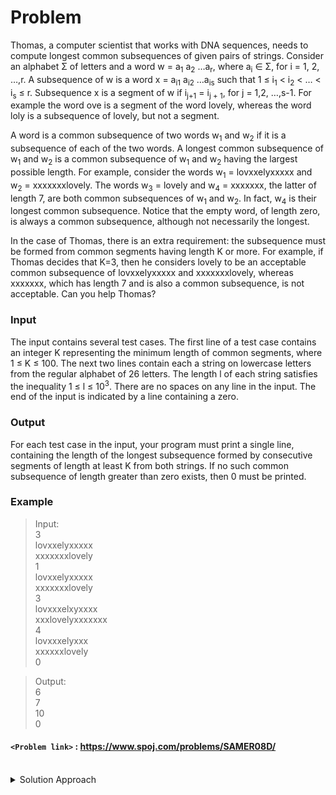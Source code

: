 # Problem
Thomas, a computer scientist that works with DNA sequences, needs to compute longest common subsequences of given pairs of strings. Consider an alphabet Σ of letters and a word w = a<sub>1</sub> a<sub>2</sub> …a<sub>r</sub>, where a<sub>i</sub> ∈ Σ, for i = 1, 2, …,r. A subsequence of w is a word x = a<sub>i1</sub> a<sub>i2</sub> …a<sub>is</sub> such that 1 ≤ i<sub>1</sub> < i<sub>2</sub> < … < i<sub>s</sub> ≤ r. Subsequence x is a segment of w if i<sub>j+1</sub> = i<sub>j + 1</sub>, for j = 1,2, …,s-1. For example the word ove is a segment of the word lovely, whereas the word loly is a subsequence of lovely, but not a segment.

A word is a common subsequence of two words w<sub>1</sub> and w<sub>2</sub> if it is a subsequence of each of the two words. A longest common subsequence of w<sub>1</sub> and w<sub>2</sub> is a common subsequence of w<sub>1</sub> and w<sub>2</sub> having the largest possible length. For example, consider the words w<sub>1</sub> = lovxxelyxxxxx and w<sub>2</sub> = xxxxxxxlovely. The words w<sub>3</sub> = lovely and w<sub>4</sub> = xxxxxxx, the latter of length 7, are both common subsequences of w<sub>1</sub> and w<sub>2</sub>. In fact, w<sub>4</sub> is their longest common subsequence. Notice that the empty word, of length zero, is always a common subsequence, although not necessarily the longest.

In the case of Thomas, there is an extra requirement: the subsequence must be formed from common segments having length K or more. For example, if Thomas decides that K=3, then he considers lovely to be an acceptable common subsequence of lovxxelyxxxxx and xxxxxxxlovely, whereas xxxxxxx, which has length 7 and is also a common subsequence, is not acceptable. Can you help Thomas?

### Input
The input contains several test cases. The first line of a test case contains an integer K representing the minimum length of common segments, where 1 ≤ K ≤ 100. The next two lines contain each a string on lowercase letters from the regular alphabet of 26 letters. The length l of each string satisfies the inequality 1 ≤ l ≤ 10<sup>3</sup>. There are no spaces on any line in the input. The end of the input is indicated by a line containing a zero.

### Output
For each test case in the input, your program must print a single line, containing the length of the longest subsequence formed by consecutive segments of length at least K from both strings. If no such common subsequence of length greater than zero exists, then 0 must be printed.

### Example
>Input:<br/>
3<br/>
lovxxelyxxxxx<br/>
xxxxxxxlovely<br/>
1<br/>
lovxxelyxxxxx<br/>
xxxxxxxlovely<br/>
3<br/>
lovxxxelxyxxxx<br/>
xxxlovelyxxxxxxx<br/>
4<br/>
lovxxxelyxxx<br/>
xxxxxxlovely<br/>
0<br/>

>Output:<br/>
6<br/>
7<br/>
10<br/>
0<br/>

#### `<Problem link>` : <https://www.spoj.com/problems/SAMER08D/>
<br/>
<details>
  <summary>Solution Approach</summary>
  
  ######
  
  The problem is a combination of longest common subsequence and longest common substring problem. Make sure you know these two before reading further.
  
  The only difference between the standard problem and the modified version is that the number of common characters we take at a time has a lower bound, which is the value **k**. We will use a 2d array dp[][]. We must always take k or more common characters to add the subsequence we will be building via dp.
  
  So the relation `dp[i][j] = dp[i-1][j-1] + 1` if x\[i]==y\[j] is now invalid because this takes just 1 character into the subsequence. In place of this, we need to iterate backwards as long as we get common characters greater than **k** and build dp[][] accordingly. 
  
  Hence the relation comes to be:<br/>
  `dp[i][j] = max(dp[i-1][j], dp[i][j-1], dp[i-x][j-x] + x)` **(x: k .... s1[x]!=s2[x])**
  
  We can preprocess the length of the common substring to answer upper bound of x.
  
  ###### Reducing Time complexity:
  
  The time complexity of above technique is `O(N^3)`. We can reduce the time complexity to `O(N^2)` by taking two different dp[][] tables. dp[][][0] and dp[][][1].
  
  dp[i][j][0] denotes the length of LCS which follows the constraint that each segment of LCS except the last one is of length>=k and the last segment of it can be of any length>=0 but it should end at index i,j of two string 's1' and 's2' respectively.

  dp[i][j][1] denotes the length of LCS which strictly follows the constraint given by problem that each segment of it will be of length>=K
  
  The combination of two tables helps in generating lcs according to the constraints and get rid of any suffix characters that do not satisfy the constraints for each (i, j). 
  
  ### References
  
  >https://discuss.codechef.com/t/help-with-problem-samer08d-dna-sequences/13802/2<br/>
  
</details>
